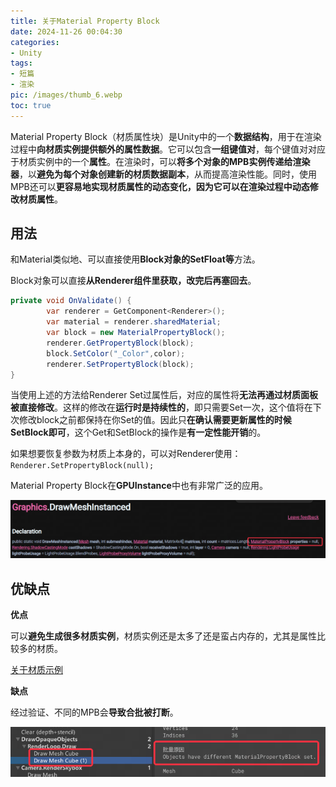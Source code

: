 ```yaml
---
title: 关于Material Property Block
date: 2024-11-26 00:04:30
categories:
- Unity
tags:
- 短篇
- 渲染
pic: /images/thumb_6.webp
toc: true
---
```

Material Property Block（材质属性块）是Unity中的一个**数据结构**，用于在渲染过程中**向材质实例提供额外的属性数据**。它可以包含**一组键值对**，每个键值对对应于材质实例中的一个**属性**。在渲染时，可以**将多个对象的MPB实例传递给渲染器**，以**避免为每个对象创建新的材质数据副本**，从而提高渲染性能。同时，使用MPB还可以**更容易地实现材质属性的动态变化，因为它可以在渲染过程中动态修改材质属性**。 



## 用法

和Material类似地、可以直接使用**Block对象的SetFloat等**方法。

Block对象可以直接**从Renderer组件里获取，改完后再塞回去**。

```c#
private void OnValidate() {
        var renderer = GetComponent<Renderer>();
        var material = renderer.sharedMaterial;
        var block = new MaterialPropertyBlock();
        renderer.GetPropertyBlock(block);
        block.SetColor("_Color",color);
        renderer.SetPropertyBlock(block);
}
```

当使用上述的方法给Renderer Set过属性后，对应的属性将**无法再通过材质面板被直接修改**。这样的修改在**运行时是持续性的**，即只需要Set一次，这个值将在下次修改block之前都保持在你Set的值。因此只**在确认需要更新属性的时候SetBlock即可**，这个Get和SetBlock的操作是**有一定性能开销**的。

如果想要恢复参数为材质上本身的，可以对Renderer使用：`Renderer.SetPropertyBlock(null);`



Material Property Block在**GPUInstance**中也有非常广泛的应用。

![image-20240627105325439-1732550248359-1](./../images/image-20240627105325439-1732550248359-1.png)



## 优缺点

**优点**

可以**避免生成很多材质实例**，材质实例还是太多了还是蛮占内存的，尤其是属性比较多的材质。

[关于材质示例](https://zhuanlan.zhihu.com/p/603748892)

**缺点**

经过验证、不同的MPB会**导致合批被打断**。

![image-20230906102005415-1732550262346-3](./../images/image-20230906102005415-1732550262346-3.png)
